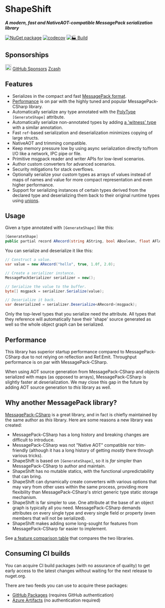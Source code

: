 ﻿# ShapeShift

**_A modern, fast and NativeAOT-compatible MessagePack serialization library_**

[![NuGet package](https://img.shields.io/nuget/v/ShapeShift.svg)](https://www.nuget.org/packages/ShapeShift)
[![codecov](https://codecov.io/gh/AArnott/ShapeShift/graph/badge.svg?token=CLMWEX3M3W)](https://codecov.io/gh/AArnott/ShapeShift)
[![🏭 Build](https://github.com/AArnott/ShapeShift/actions/workflows/build.yml/badge.svg)](https://github.com/AArnott/ShapeShift/actions/workflows/build.yml)

## Sponsorships

[<img src="https://api.gitsponsors.com/api/badge/img?id=879168187" height="20">](https://api.gitsponsors.com/api/badge/link?p=pEV0ApEQ0ApecAZcfCQ/AFcZKwlQksIdcuFwaaTXw5BFj/005M+61mfsxkFyG0aRdZmeFpC9igXTBSUgJoKoGQPhBm+jq4QRVyU8p52xKPofoYJd3Xv7RnuMoNiUhwa8EnM3maMXO+enMnJ6K0Rn0Q==)
[GitHub Sponsors](https://github.com/sponsors/AArnott)
[Zcash](zcash:u1vv2ws6xhs72faugmlrasyeq298l05rrj6wfw8hr3r29y3czev5qt4ugp7kylz6suu04363ze92dfg8ftxf3237js0x9p5r82fgy47xkjnw75tqaevhfh0rnua72hurt22v3w3f7h8yt6mxaa0wpeeh9jcm359ww3rl6fj5ylqqv54uuwrs8q4gys9r3cxdm3yslsh3rt6p7wznzhky7)

## Features

- Serializes in the compact and fast [MessagePack format](https://msgpack.org/).
- [Performance](#perf) is on par with the highly tuned and popular MessagePack-CSharp library.
- Automatically serialize any type annotated with the [PolyType](https://github.com/eiriktsarpalis/PolyType) `[GenerateShape]` attribute.
- Automatically serialize non-annotated types by adding [a 'witness' type](https://aarnott.github.io/ShapeShift/docs/getting-started.html#witness) with a similar annotation.
- Fast `ref`-based serialization and deserialization minimizes copying of large structs.
- NativeAOT and trimming compatible.
- Keep memory pressure low by using async serialization directly to/from I/O like a network, IPC pipe or file.
- Primitive msgpack reader and writer APIs for low-level scenarios.
- Author custom converters for advanced scenarios.
- Security mitigations for stack overflows.
- Optionally serialize your custom types as arrays of values instead of maps of names and value for more compact representation and even higher performance.
- Support for serializing instances of certain types derived from the declared type and deserializing them back to their original runtime types using [unions](https://aarnott.github.io/ShapeShift/docs/unions.html).

## Usage

Given a type annotated with `[GenerateShape]` like this:

```cs
[GenerateShape]
public partial record ARecord(string AString, bool ABoolean, float AFloat, double ADouble);
```

You can serialize and deserialize it like this:

```cs
// Construct a value.
var value = new ARecord("hello", true, 1.0f, 2.0);

// Create a serializer instance.
MessagePackSerializer serializer = new();

// Serialize the value to the buffer.
byte[] msgpack = serializer.Serialize(value);

// Deserialize it back.
var deserialized = serializer.Deserialize<ARecord>(msgpack);
```

Only the top-level types that you serialize need the attribute.
All types that they reference will automatically have their 'shape' source generated as well so the whole object graph can be serialized.

## <a name="perf"></a>Performance

This library has superior startup performance compared to MessagePack-CSharp due to not relying on reflection and Ref.Emit.
Throughput performance is on par with MessagePack-CSharp.

When using AOT source generation from MessagePack-CSharp and objects serialized with maps (as opposed to arrays), MessagePack-CSharp is slightly faster at *de*serialization.
We may close this gap in the future by adding AOT source generation to _this_ library as well.

## Why another MessagePack library?

[MessagePack-CSharp](https://github.com/MessagePack-CSharp/MessagePack-CSharp) is a great library, and in fact is chiefly maintained by the same author as _this_ library.
Here are some reasons a new library was created:

- MessagePack-CSharp has a long history and breaking changes are difficult to introduce.
- MessagePack-CSharp was not "Native AOT" compatible nor trim-friendly (although it has a long history of getting _mostly_ there through various tricks).
- ShapeShift is based on `[GenerateShape]`, so it is _far_ simpler than MessagePack-CSharp to author and maintain.
- ShapeShift has no mutable statics, with the functional unpredictability that can bring.
- ShapeShift can dynamically create converters with various options that may vary from other uses within the same process, providing more flexibility than MessagePack-CSharp's strict generic type static storage mechanism.
- ShapeShift is far simpler to use. One attribute at the base of an object graph is typically all you need. MessagePack-CSharp demands attributes on every single type and every single field or property (even members that will not be serialized).
- ShapeShift makes adding some long-sought for features from MessagePack-CSharp far easier to implement.

See [a feature comparison table](https://aarnott.github.io/ShapeShift/docs/migrating.html#feature-comparison) that compares the two libraries.

## Consuming CI builds

You can acquire CI build packages (with no assurance of quality) to get early access to the latest changes without waiting for the next release to nuget.org.

There are two feeds you can use to acquire these packages:

- [GitHub Packages](https://github.com/AArnott?tab=packages&repo_name=ShapeShift) (requires GitHub authentication)
- [Azure Artifacts](https://dev.azure.com/andrewarnott/OSS/_artifacts/feed/PublicCI) (no authentication required)
